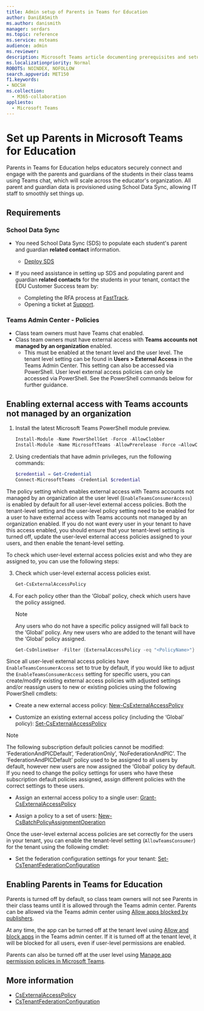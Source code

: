 ```yaml
---
title: Admin setup of Parents in Teams for Education
author: DaniEASmith
ms.author: danismith
manager: serdars
ms.topic: reference
ms.service: msteams
audience: admin
ms.reviewer: 
description: Microsoft Teams article documenting prerequisites and setup of Parents in Teams for Education.
ms.localizationpriority: Normal
ROBOTS: NOINDEX, NOFOLLOW
search.appverid: MET150
f1.keywords:
- NOCSH
ms.collection:
  - M365-collaboration
appliesto:
  - Microsoft Teams
---
```


# Set up Parents in Microsoft Teams for Education

Parents in Teams for Education helps educators securely connect and engage with the parents and guardians of the students in their class teams using Teams chat, which will scale across the educator's organization. All parent and guardian data is provisioned using School Data Sync, allowing IT staff to smoothly set things up.

## Requirements

### School Data Sync

- You need School Data Sync (SDS) to populate each student's parent and guardian **related contact** information​.
  - [Deploy SDS](/schooldatasync/parents-and-guardians-in-sds)

- If you need assistance in setting up SDS and populating parent and guardian **related contacts** for the students in your tenant, contact the EDU Customer Success team by:
  - Completing the RFA process at [FastTrack](https://www.microsoft.com/fasttrack?rtc=1).
  - Opening a ticket at [Support](https://aka.ms/sdssupport).

### Teams Admin Center - Policies

- Class team owners must have Teams chat enabled.
- Class team owners must have external access with **Teams accounts not managed by an organization** enabled.
  - This must be enabled at the tenant level and the user level. The tenant level setting can be found in **Users > External Access** in the Teams Admin Center. This setting can also be accessed via PowerShell. User level external access policies can only be accessed via PowerShell. See the PowerShell commands below for further guidance.

## Enabling external access with Teams accounts not managed by an organization

1. Install the latest Microsoft Teams PowerShell module preview.

    ```powershell
    Install-Module -Name PowerShellGet -Force -AllowClobber
    Install-Module -Name MicrosoftTeams -AllowPrerelease -Force –AllowClobber
    ```
    
2. Using credentials that have admin privileges, run the following commands:

    ```powershell
    $credential = Get-Credential
    Connect-MicrosoftTeams -Credential $credential
    ```

The policy setting which enables external access with Teams accounts not managed by an organization at the user level (`EnableTeamsConsumerAccess`) is enabled by default for all user-level external access policies. Both the tenant-level setting and the user-level policy setting need to be enabled for a user to have external access with Teams accounts not managed by an organization enabled. If you do not want every user in your tenant to have this access enabled, you should ensure that your tenant-level setting is turned off, update the user-level external access policies assigned to your users, and then enable the tenant-level setting.

To check which user-level external access policies exist and who they are assigned to, you can use the following steps:
    
3. Check which user-level external access policies exist.

    ```powershell
    Get-CsExternalAccessPolicy
    ```

4. For each policy other than the ‘Global’ policy, check which users have the policy assigned.

   > [!NOTE]
   > Any users who do not have a specific policy assigned will fall back to the ‘Global’ policy. Any new users who are added to the tenant will have the ‘Global’ policy assigned.

    ```powershell
    Get-CsOnlineUser -Filter {ExternalAccessPolicy -eq "<PolicyName>"} | Select-Object DisplayName,ObjectId,UserPrincipalName
    ```

Since all user-level external access policies have `EnableTeamsConsumerAccess` set to true by default, if you would like to adjust the `EnableTeamsConsumerAccess` setting for specific users, you can create/modify existing external access policies with adjusted settings and/or reassign users to new or existing policies using the following PowerShell cmdlets:

- Create a new external access policy: [New-CsExternalAccessPolicy](/powershell/module/skype/new-csexternalaccesspolicy)

- Customize an existing external access policy (including the ‘Global’ policy): [Set-CsExternalAccessPolicy](/powershell/module/skype/set-csexternalaccesspolicy)

> [!NOTE]
> The following subscription default policies cannot be modified: ‘FederationAndPICDefault’, ‘FederationOnly’, ‘NoFederationAndPIC’. The ‘FederationAndPICDefault’ policy used to be assigned to all users by default, however new users are now assigned the ‘Global’ policy by default. If you need to change the policy settings for users who have these subscription default policies assigned, assign different policies with the correct settings to these users.​

- Assign an external access policy to a single user: [Grant-CsExternalAccessPolicy](/powershell/module/skype/grant-csexternalaccesspolicy)

- Assign a policy to a set of users: [New-CsBatchPolicyAssignmentOperation](/powershell/module/skype/new-csbatchpolicyassignmentoperation)

Once the user-level external access policies are set correctly for the users in your tenant, you can enable the tenant-level setting (`AllowTeamsConsumer`) for the tenant using the following cmdlet:

- Set the federation configuration settings for your tenant: [Set-CsTenantFederationConfiguration](/powershell/module/skype/set-cstenantfederationconfiguration)

## Enabling Parents in Teams for Education

Parents is turned off by default, so class team owners will not see Parents in their class teams until it is allowed through the Teams admin center. Parents can be allowed via the Teams admin center using [Allow apps blocked by publishers](manage-apps.md#apps-blocked-by-publishers).

At any time, the app can be turned off at the tenant level using [Allow and block apps](manage-apps.md#allow-and-block-apps) in the Teams admin center. If it is turned off at the tenant level, it will be blocked for all users, even if user-level permissions are enabled.

Parents can also be turned off at the user level using [Manage app permission policies in Microsoft Teams](teams-app-permission-policies.md).

## More information

- [CsExternalAccessPolicy](/powershell/module/skype/set-csexternalaccesspolicy)
- [CsTenantFederationConfiguration](/powershell/module/skype/set-cstenantfederationconfiguration)

